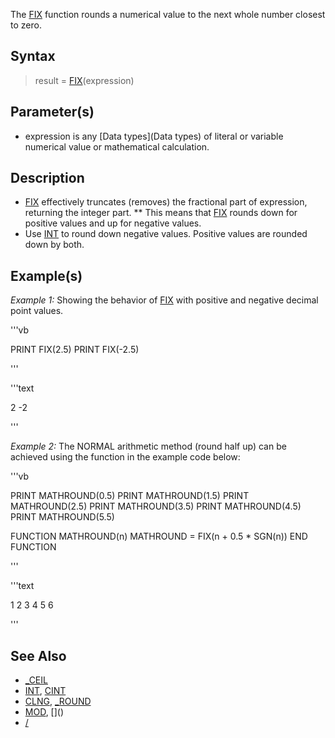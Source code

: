 The [FIX](FIX) function rounds a numerical value to the next whole number closest to zero.


## Syntax

>  result = [FIX](FIX)(expression)


## Parameter(s)

* expression is any [Data types](Data types) of literal or variable numerical value or mathematical calculation.


## Description

* [FIX](FIX) effectively truncates (removes) the fractional part of expression, returning the integer part.
** This means that [FIX](FIX) rounds down for positive values and up for negative values.
* Use [INT](INT) to round down negative values. Positive values are rounded down by both.


## Example(s)

*Example 1:* Showing the behavior of [FIX](FIX) with positive and negative decimal point values.

'''vb

 PRINT FIX(2.5)
 PRINT FIX(-2.5) 

''' 

'''text

2 
-2

'''



*Example 2:* The NORMAL arithmetic method (round half up) can be achieved using the function in the example code below:

'''vb

PRINT MATHROUND(0.5) 
PRINT MATHROUND(1.5)
PRINT MATHROUND(2.5)
PRINT MATHROUND(3.5)
PRINT MATHROUND(4.5)
PRINT MATHROUND(5.5)

FUNCTION MATHROUND(n)
    MATHROUND = FIX(n + 0.5 * SGN(n))
END FUNCTION 

''' 

'''text

1
2
3
4
5
6

'''



## See Also

* [_CEIL](_CEIL)
* [INT](INT), [CINT](CINT)
* [CLNG](CLNG), [_ROUND](_ROUND)
* [MOD](MOD), [\](\)
* [/](/)




